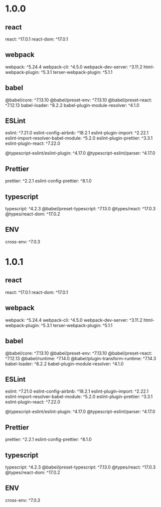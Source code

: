 # 1.0.0
## react
react: ^17.0.1
react-dom: ^17.0.1
## webpack
webpack: ^5.24.4
webpack-cli: ^4.5.0
webpack-dev-server: ^3.11.2
html-webpack-plugin: ^5.3.1
terser-webpack-plugin: ^5.1.1
## babel
@babel/core: ^7.13.10
@babel/preset-env: ^7.13.10
@babel/preset-react: ^7.12.13
babel-loader: ^8.2.2
babel-plugin-module-resolver: ^4.1.0

## ESLint
eslint: ^7.21.0
eslint-config-airbnb: ^18.2.1
eslint-plugin-import: ^2.22.1
eslint-import-resolver-babel-module: ^5.2.0
eslint-plugin-prettier: ^3.3.1
eslint-plugin-react: ^7.22.0

@typescript-eslint/eslint-plugin: ^4.17.0
@typescript-eslint/parser: ^4.17.0

## Prettier
prettier: ^2.2.1
eslint-config-prettier: ^8.1.0

## typescript
typescript: ^4.2.3
@babel/preset-typescript: ^7.13.0
@types/react: ^17.0.3
@types/react-dom: ^17.0.2

## ENV
cross-env: ^7.0.3

# 1.0.1
## react
react: ^17.0.1
react-dom: ^17.0.1
## webpack
webpack: ^5.24.4
webpack-cli: ^4.5.0
webpack-dev-server: ^3.11.2
html-webpack-plugin: ^5.3.1
terser-webpack-plugin: ^5.1.1
## babel
@babel/core: ^7.13.10
@babel/preset-env: ^7.13.10
@babel/preset-react: ^7.12.13
@babel/runtime: ^7.14.0
@babel/plugin-transform-runtime: ^7.14.3
babel-loader: ^8.2.2
babel-plugin-module-resolver: ^4.1.0

## ESLint
eslint: ^7.21.0
eslint-config-airbnb: ^18.2.1
eslint-plugin-import: ^2.22.1
eslint-import-resolver-babel-module: ^5.2.0
eslint-plugin-prettier: ^3.3.1
eslint-plugin-react: ^7.22.0

@typescript-eslint/eslint-plugin: ^4.17.0
@typescript-eslint/parser: ^4.17.0

## Prettier
prettier: ^2.2.1
eslint-config-prettier: ^8.1.0

## typescript
typescript: ^4.2.3
@babel/preset-typescript: ^7.13.0
@types/react: ^17.0.3
@types/react-dom: ^17.0.2

## ENV
cross-env: ^7.0.3

